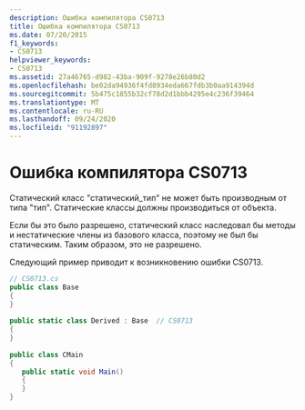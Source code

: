 ```yaml
---
description: Ошибка компилятора CS0713
title: Ошибка компилятора CS0713
ms.date: 07/20/2015
f1_keywords:
- CS0713
helpviewer_keywords:
- CS0713
ms.assetid: 27a46765-d982-43ba-909f-9278e26b80d2
ms.openlocfilehash: be02da94936f4fd8934eda667fdb3b0aa914394d
ms.sourcegitcommit: 5b475c1855b32cf78d2d1bbb4295e4c236f39464
ms.translationtype: MT
ms.contentlocale: ru-RU
ms.lasthandoff: 09/24/2020
ms.locfileid: "91192897"
---
```

# <a name="compiler-error-cs0713"></a>Ошибка компилятора CS0713

Статический класс "статический_тип" не может быть производным от типа "тип". Статические классы должны производиться от объекта.  
  
 Если бы это было разрешено, статический класс наследовал бы методы и нестатические члены из базового класса, поэтому не был бы статическим. Таким образом, это не разрешено.  
  
 Следующий пример приводит к возникновению ошибки CS0713.  
  
```csharp  
// CS0713.cs  
public class Base  
{  
}  
  
public static class Derived : Base  // CS0713  
{  
}  
  
public class CMain  
{  
   public static void Main()  
   {  
   }  
}  
```

